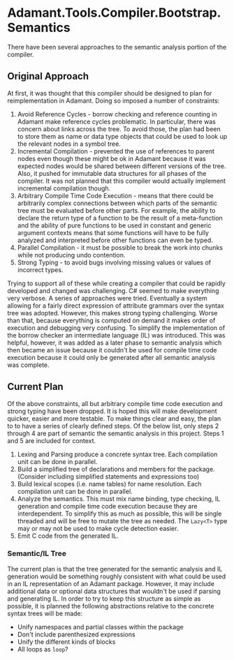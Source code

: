 # Adamant.Tools.Compiler.Bootstrap.Semantics

There have been several approaches to the semantic analysis portion of the compiler.

## Original Approach

At first, it was thought that this compiler should be designed to plan for reimplementation in Adamant. Doing so imposed a number of constraints:

1. Avoid Reference Cycles - borrow checking and reference counting in Adamant make reference cycles problematic. In particular, there was concern about links across the tree. To avoid those, the plan had been to store them as name or data type objects that could be used to look up the relevant nodes in a symbol tree.
2. Incremental Compilation - prevented the use of references to parent nodes even though these might be ok in Adamant because it was expected nodes would be shared between different versions of the tree. Also, it pushed for immutable data structures for all phases of the compiler. It was not planned that this compiler would actually implement incremental compilation though.
3. Arbitrary Compile Time Code Execution - means that there could be arbitrarily complex connections between which parts of the semantic tree must be evaluated before other parts. For example, the ability to declare the return type of a function to be the result of a meta-function and the ability of pure functions to be used in constant and generic argument contexts means that some functions will have to be fully analyzed and interpreted before other functions can even be typed.
4. Parallel Compilation - it must be possible to break the work into chunks while not producing undo contention.
5. Strong Typing - to avoid bugs involving missing values or values of incorrect types.

Trying to support all of these while creating a compiler that could be rapidly developed and changed was challenging. C# seemed to make everything very verbose. A series of approaches were tried. Eventually a system allowing for a fairly direct expression of attribute grammars over the syntax tree was adopted. However, this makes strong typing challenging. Worse than that, because everything is computed on demand it makes order of execution and debugging very confusing. To simplify the implementation of the borrow checker an intermediate language (IL) was introduced. This was helpful, however, it was added as a later phase to semantic analysis which then became an issue because it couldn't be used for compile time code execution because it could only be generated after all semantic analysis was complete.

## Current Plan

Of the above constraints, all but arbitrary compile time code execution and strong typing have been dropped. It is hoped this will make development quicker, easier and more testable. To make things clear and easy, the plan to to have a series of clearly defined steps. Of the below list, only steps 2 through 4 are part of semantic the semantic analysis in this project. Steps 1 and 5 are included for context.

1. Lexing and Parsing produce a concrete syntax tree. Each compilation unit can be done in parallel.
2. Build a simplified tree of declarations and members for the package. (Consider including simplified statements and expressions too)
3. Build lexical scopes (i.e. name tables) for name resolution. Each compilation unit can be done in parallel.
4. Analyze the semantics. This must mix name binding, type checking, IL generation and compile time code execution because they are interdependent. To simplify this as much as possible, this will be single threaded and will be free to mutate the tree as needed. The `Lazy<T>` type may or may not be used to make cycle detection easier.
5. Emit C code from the generated IL.

### Semantic/IL Tree

The current plan is that the tree generated for the semantic analysis and IL generation would be something roughly consistent with what could be used in an IL representation of an Adamant package. However, it may include additional data or optional data structures that wouldn't be used if parsing and generating IL. In order to try to keep this structure as simple as possible, it is planned the following abstractions relative to the concrete syntax trees will be made:

* Unify namespaces and partial classes within the package
* Don't include parenthesized expressions
* Unify the different kinds of blocks
* All loops as `loop`?
